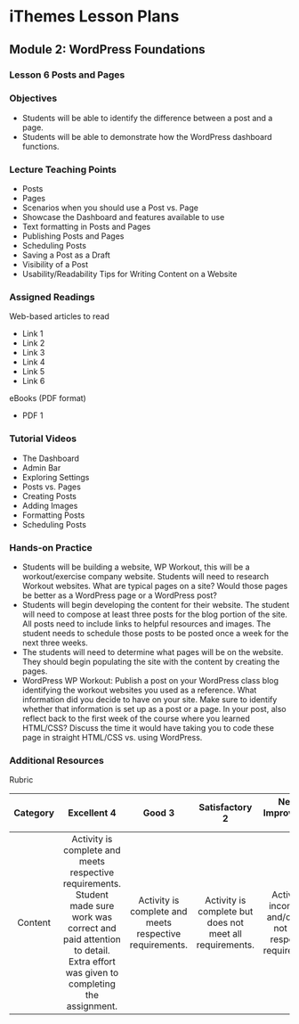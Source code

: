 iThemes Lesson Plans
==================

Module 2: WordPress Foundations
--------------------------

### Lesson 6 Posts and Pages

### Objectives

* Students will be able to identify the difference between a post and a page.
* Students will be able to demonstrate how the WordPress dashboard functions.

### Lecture Teaching Points

- Posts
- Pages
- Scenarios when you should use a Post vs. Page
- Showcase the Dashboard and features available to use
- Text formatting in Posts and Pages
- Publishing Posts and Pages
- Scheduling Posts
- Saving a Post as a Draft
- Visibility of a Post
- Usability/Readability Tips for Writing Content on a Website

### Assigned Readings

Web-based articles to read

* Link 1
* Link 2
* Link 3
* Link 4
* Link 5
* Link 6

eBooks (PDF format)

* PDF 1

### Tutorial Videos

* The Dashboard
* Admin Bar
* Exploring Settings
* Posts vs. Pages
* Creating Posts
* Adding Images
* Formatting Posts
* Scheduling Posts

### Hands-on Practice

* Students will be building a website, WP Workout, this will be a workout/exercise company website. Students will need to research Workout websites. What are typical pages on a site? Would those pages be better as a WordPress page or a WordPress post?
* Students will begin developing the content for their website. The student will need to compose at least three posts for the blog portion of the site. All posts need to include links to helpful resources and images. The student needs to schedule those posts to be posted once a week for the next three weeks.
* The students will need to determine what pages will be on the website. They should begin populating the site with the content by creating the pages.
* WordPress WP Workout: Publish a post on your WordPress class blog identifying the workout websites you used as a reference. What information did you decide to have on your site. Make sure to identify whether that information is set up as a post or a page. In your post, also reflect back to the first week of the course where you learned HTML/CSS? Discuss the time it would have taking you to code these page in straight HTML/CSS vs. using WordPress.

### Additional Resources

Rubric

| **Category** | **Excellent 4** | **Good 3** | **Satisfactory 2** | **Needs Improvement 1** | **Points Received** |
|:------------:|:---------------:|:----------:|:------------------:|:-----------:|:------------:|
| Content | Activity is complete and meets respective requirements. Student made sure work was correct and paid attention to detail. Extra effort was given to completing the assignment. | Activity is complete and meets respective requirements. | Activity is complete but does not meet all requirements. | Activity is incomplete and/or does not meet respective requirements. | |